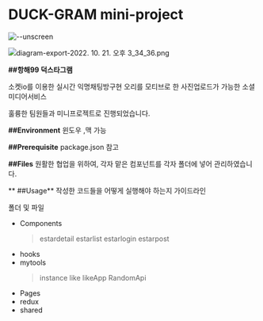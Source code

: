# DUCK-GRAM mini-project

![--unscreen](https://user-images.githubusercontent.com/111853363/198197818-d1b3f9df-c9b7-4c10-ae5e-afdd96cddee6.gif)

![diagram-export-2022. 10. 21. 오후 3_34_36.png](https://s3-us-west-2.amazonaws.com/secure.notion-static.com/56cec6d8-e342-4556-9563-2a806f93de72/diagram-export-2022._10._21._%EC%98%A4%ED%9B%84_3_34_36.png)



**##항해99 덕스타그램**

소켓io를 이용한 실시간 익명채팅방구현
오리를 모티브로 한 사진업로드가 가능한 소셜미디어서비스

훌륭한 팀원들과 미니프로젝트로 진행되었습니다. 

**##Environment**
윈도우 ,맥 가능

 

**##Prerequisite**
package.json 참고

**##Files**
원활한 협업을 위하여, 각자 맡은 컴포넌트를 각자 폴더에 넣어 관리하였습니다.

 
**
##Usage**
작성한 코드들을 어떻게 실행해야 하는지 가이드라인 

폴더 및 파일

- Components
  > estardetail
  > estarlist
  > estarlogin
  > estarpost
- hooks
- mytools
  > instance
  > like
  > likeApp
  > RandomApi
- Pages
- redux
- shared
